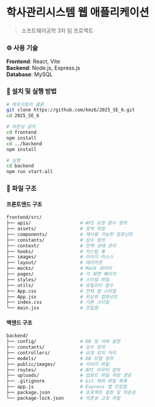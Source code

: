 # 학사관리시스템 웹 애플리케이션

> 소프트웨어공학 3차 팀 프로젝트

### ⚙️ 사용 기술

**Frontend**: React, Vite
<br>
**Backend**: Node.js, Express.js
<br>
**Database**: MySQL

### 🚀 설치 및 실행 방법

```bash
# 레포지토리 클론
git clone https://github.com/kmz6/2025_SE_6.git
cd 2025_SE_6
```

```bash
# 의존성 설치
cd frontend
npm install
cd ../backend
npm install
```

```bash
# 실행
cd backend
npm run start:all
```

### 📁 파일 구조

#### 프론트엔드 구조

```bash
frontend/src/
├── apis/                  # API 요청 함수 정의
├── assets/                # 정적 파일
├── components/            # 재사용 가능한 컴포넌트
├── constants/             # 상수 정의
├── context/               # 전역 상태 관리
├── hooks/                 # 커스텀 훅
├── images/                # 이미지 리소스
├── layout/                # 레이아웃
├── mocks/                 # Mock 데이터
├── pages/                 # 각 화면 페이지
├── styles/                # 스타일 파일
├── utils/                 # 유틸리티 함수
├── App.css                # 전체 앱 스타일
├── App.jsx                # 최상위 컴포넌트
├── index.css              # 기본 스타일
└── main.jsx               # 진입점
```

#### 백엔드 구조

```bash
backend/
├── config/                # DB 및 서버 설정
├── constants/             # 상수 정의
├── controllers/           # 요청 로직 처리
├── models/                # DB 모델 정의
├── public/images/         # 이미지 파일
├── routes/                # API 라우터 정의
├── uploads/               # 업로드 파일 저장 경로
├── .gitignore             # Git 제외 파일 목록
├── app.js                 # Express 앱 진입점
├── package.json           # 프로젝트 설정 및 의존성
└── package-lock.json      # 의존성 고정 파일
```
